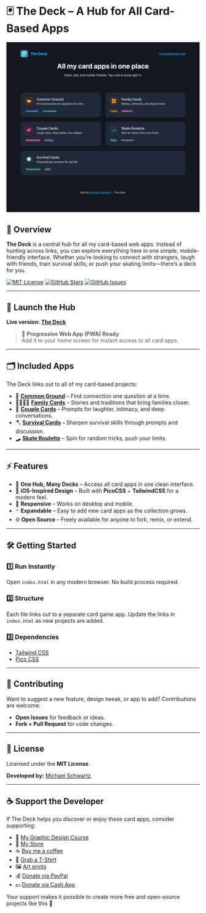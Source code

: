# 🃏 The Deck – A Hub for All Card-Based Apps

![](https://raw.githubusercontent.com/michaelsboost/the-deck/main/imgs/screenshot.jpeg)

## 🌟 Overview
**The Deck** is a central hub for all my card-based web apps. Instead of hunting across links, you can explore everything here in one simple, mobile-friendly interface. Whether you’re looking to connect with strangers, laugh with friends, train survival skills, or push your skating limits—there’s a deck for you.

[![MIT License](https://img.shields.io/github/license/michaelsboost/the-deck)](LICENSE) [![GitHub Stars](https://img.shields.io/github/stars/michaelsboost/the-deck)](https://github.com/michaelsboost/the-deck/stargazers) [![GitHub Issues](https://img.shields.io/github/issues/michaelsboost/the-deck)](https://github.com/michaelsboost/the-deck/issues)

---

## 🚀 **Launch the Hub**
**Live version: [The Deck](https://michaelsboost.com/the-deck/)**

> 📲 **Progressive Web App (PWA) Ready**  
> Add it to your home screen for instant access to all card apps.

---

## 🗂️ **Included Apps**
The Deck links out to all of my card-based projects:

- 🤝 **[Common Ground](https://github.com/michaelsboost/common-ground)** – Find connection one question at a time.  
- 👨‍👩‍👧‍👦 **[Family Cards](https://github.com/michaelsboost/familycards)** – Stories and traditions that bring families closer.  
- 💞 **[Couple Cards](https://github.com/michaelsboost/couplecards)** – Prompts for laughter, intimacy, and deep conversations.  
- 🪓 **[Survival Cards](https://github.com/michaelsboost/survivalcards)** – Sharpen survival skills through prompts and discussion.  
- 🛹 **[Skate Roulette](https://github.com/michaelsboost/skateroulette)** – Spin for random tricks, push your limits.  

---

## ⚡ **Features**
* 🧭 **One Hub, Many Decks** – Access all card apps in one clean interface.  
* 🎨 **iOS-Inspired Design** – Built with **PicoCSS** + **TailwindCSS** for a modern feel.  
* 📱 **Responsive** – Works on desktop and mobile.  
* 🃏 **Expandable** – Easy to add new card apps as the collection grows.  
* 🌐 **Open Source** – Freely available for anyone to fork, remix, or extend.  

---

## 🛠️ **Getting Started**

### **1️⃣ Run Instantly**
Open `index.html` in any modern browser. No build process required.

### **2️⃣ Structure**
Each tile links out to a separate card game app. Update the links in `index.html` as new projects are added.

### **3️⃣ Dependencies**
- [Tailwind CSS](https://tailwindcss.com/)  
- [Pico CSS](https://picocss.com/)  

---

## 🤝 **Contributing**
Want to suggest a new feature, design tweak, or app to add? Contributions are welcome:
- **Open Issues** for feedback or ideas.  
- **Fork + Pull Request** for code changes.  

---

## 📜 **License**
Licensed under the **MIT License**.  

**Developed by:** [Michael Schwartz](https://michaelsboost.com/)  

---

## ☕ **Support the Developer**
If The Deck helps you discover or enjoy these card apps, consider supporting:

- 🎨 [My Graphic Design Course](https://michaelsboost.com/graphicdesign)  
- 🛒 [My Store](https://michaelsboost.com/store)  
- ☕ [Buy me a coffee](http://ko-fi.com/michaelsboost)  
- 👕 [Grab a T-Shirt](https://michaelsboost.com/gear)  
- 🖼️ [Art prints](https://deviantart.com/michaelsboost/prints)  
- 💰 [Donate via PayPal](https://michaelsboost.com/donate)  
- 💵 [Donate via Cash App](https://cash.me/$michaelsboost)  

Your support makes it possible to create more free and open-source projects like this 🚀
